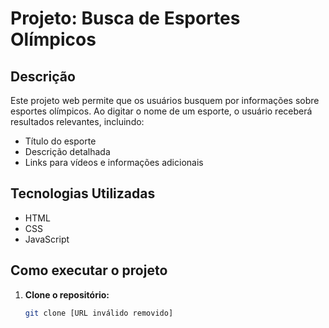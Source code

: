 # Projeto: Busca de Esportes Olímpicos

## Descrição
Este projeto web permite que os usuários busquem por informações sobre esportes olímpicos. Ao digitar o nome de um esporte, o usuário receberá resultados relevantes, incluindo:

* Título do esporte
* Descrição detalhada
* Links para vídeos e informações adicionais

## Tecnologias Utilizadas
* HTML
* CSS
* JavaScript

## Como executar o projeto
1. **Clone o repositório:**
   ```bash
   git clone [URL inválido removido]

